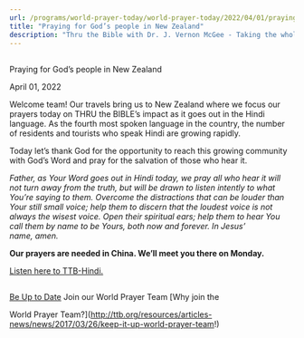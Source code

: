```yaml
---
url: /programs/world-prayer-today/world-prayer-today/2022/04/01/praying-for-god-s-people-in-new-zealand
title: "Praying for God’s people in New Zealand"
description: "Thru the Bible with Dr. J. Vernon McGee - Taking the whole Word to the whole world"
---
```







## 
 Praying for God’s people in New Zealand


April 01, 2022




Welcome team! Our travels bring us to New Zealand where we focus our prayers today on THRU the BIBLE’s impact as it goes out in the Hindi language. As the fourth most spoken language in the country, the number of residents and tourists who speak Hindi are growing rapidly. 

Today let’s thank God for the opportunity to reach this growing community with God’s Word and pray for the salvation of those who hear it.

*Father, as Your Word goes out in Hindi today, we pray all who hear it will not turn away from the truth, but will be drawn to listen intently to what You’re saying to them. Overcome the distractions that can be louder than Your still small voice; help them to discern that the loudest voice is not always the wisest voice. Open their spiritual ears; help them to hear You call them by name to be Yours, both now and forever. In Jesus’ name, amen.*

**Our prayers are needed in China. We’ll meet you there on Monday.**

[Listen here to TTB-Hindi.](https://ttb.twr.org/home/day,0432/language,HIN)







## 




[Be Up to Date](http://feeds.feedburner.com/WorldPrayerToday "World Prayer Today RSS Feed")
Join our World Prayer Team
[Why join the  

World Prayer Team?](http://ttb.org/resources/articles-news/news/2017/03/26/keep-it-up-world-prayer-team!)




